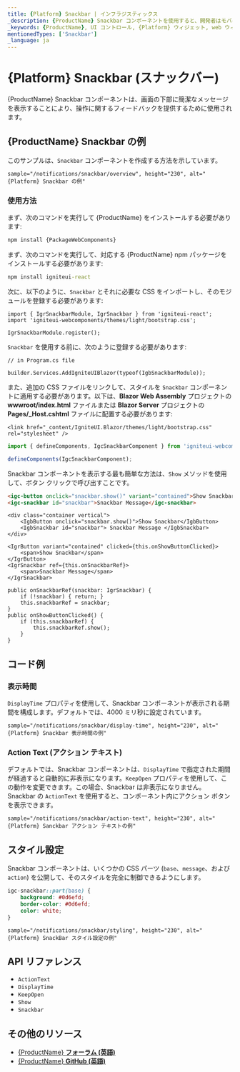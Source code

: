 ```yaml
---
title: {Platform} Snackbar | インフラジスティックス
_description: {ProductName} Snackbar コンポーネントを使用すると、開発者はモバイルおよびデスクトップ アプリケーション内に簡潔な 1 行のメッセージを簡単に統合できます。
_keywords: {ProductName}, UI コントロール, {Platform} ウィジェット, web ウィジェット, UI ウィジェット, {Platform}, ネイティブ {Platform} コンポーネント スイート, ネイティブ {Platform} コントロール, ネイティブ {Platform} コンポーネント ライブラリ, {Platform} Snackbar コンポーネント
mentionedTypes: ['Snackbar']
_language: ja
---
```


# {Platform} Snackbar (スナックバー)

{ProductName} Snackbar コンポーネントは、画面の下部に簡潔なメッセージを表示することにより、操作に関するフィードバックを提供するために使用されます。

## {ProductName} Snackbar の例

このサンプルは、`Snackbar` コンポーネントを作成する方法を示しています。

`sample="/notifications/snackbar/overview", height="230", alt="{Platform} Snackbar の例"`


<div class="divider--half"></div>

### 使用方法

<!-- WebComponents -->
まず、次のコマンドを実行して {ProductName} をインストールする必要があります:

```cmd
npm install {PackageWebComponents}
```
<!-- end: WebComponents -->

<!-- React -->

まず、次のコマンドを実行して、対応する {ProductName} npm パッケージをインストールする必要があります:

```cmd
npm install igniteui-react
```

次に、以下のように、`Snackbar` とそれに必要な CSS をインポートし、そのモジュールを登録する必要があります:

```tsx
import { IgrSnackbarModule, IgrSnackbar } from 'igniteui-react';
import 'igniteui-webcomponents/themes/light/bootstrap.css';

IgrSnackbarModule.register();
```

<!-- end: React -->

`Snackbar` を使用する前に、次のように登録する必要があります:


```razor
// in Program.cs file

builder.Services.AddIgniteUIBlazor(typeof(IgbSnackbarModule));
```

<!-- Blazor -->

また、追加の CSS ファイルをリンクして、スタイルを `Snackbar` コンポーネントに適用する必要があります。以下は、**Blazor Web Assembly** プロジェクトの **wwwroot/index.html** ファイルまたは **Blazor Server** プロジェクトの **Pages/_Host.cshtml** ファイルに配置する必要があります:

```razor
<link href="_content/IgniteUI.Blazor/themes/light/bootstrap.css" rel="stylesheet" />
```

<!-- end: Blazor -->

```ts
import { defineComponents, IgcSnackbarComponent } from 'igniteui-webcomponents';

defineComponents(IgcSnackbarComponent);
```

Snackbar コンポーネントを表示する最も簡単な方法は、`Show` メソッドを使用して、ボタン クリックで呼び出すことです。

```html
<igc-button onclick="snackbar.show()" variant="contained">Show Snackbar</igc-button>
<igc-snackbar id="snackbar">Snackbar Message</igc-snackbar>
```

```razor
<div class="container vertical">
    <IgbButton onclick="snackbar.show()">Show Snackbar</IgbButton>
    <IgbSnackbar id="snackbar"> Snackbar Message </IgbSnackbar>
</div>
```

```tsx
<IgrButton variant="contained" clicked={this.onShowButtonClicked}>
    <span>Show Snackbar</span>
</IgrButton>
<IgrSnackbar ref={this.onSnackbarRef}>
    <span>Snackbar Message</span>
</IgrSnackbar>

public onSnackbarRef(snackbar: IgrSnackbar) {
    if (!snackbar) { return; }
    this.snackbarRef = snackbar;
}
public onShowButtonClicked() {
    if (this.snackbarRef) {
        this.snackbarRef.show();
    }
}
```

## コード例

### 表示時間

`DisplayTime` プロパティを使用して、Snackbar コンポーネントが表示される期間を構成します。デフォルトでは、4000 ミリ秒に設定されています。

`sample="/notifications/snackbar/display-time", height="230", alt="{Platform} Snackbar 表示時間の例"`



### Action Text (アクション テキスト)

デフォルトでは、Snackbar コンポーネントは、`DisplayTime` で指定された期間が経過すると自動的に非表示になります。`KeepOpen` プロパティを使用して、この動作を変更できます。この場合、Snackbar は非表示になりません。Snackbar の `ActionText` を使用すると、コンポーネント内にアクション ボタンを表示できます。

`sample="/notifications/snackbar/action-text", height="230", alt="{Platform} Sanckbar アクション テキストの例"`



## スタイル設定

Snackbar コンポーネントは、いくつかの CSS パーツ (`base`、`message`、および `action`) を公開して、そのスタイルを完全に制御できるようにします。

```css
igc-snackbar::part(base) {
    background: #0d6efd;
    border-color: #0d6efd;
    color: white;
}
```

`sample="/notifications/snackbar/styling", height="230", alt="{Platform} SnackBar スタイル設定の例"`

<div class="divider--half"></div>


## API リファレンス

 - `ActionText`
 - `DisplayTime`
 - `KeepOpen`
 - `Show`
 - `Snackbar`

## その他のリソース

* [{ProductName} **フォーラム (英語)**]({ForumsLink})
* [{ProductName} **GitHub (英語)**]({GithubLink})